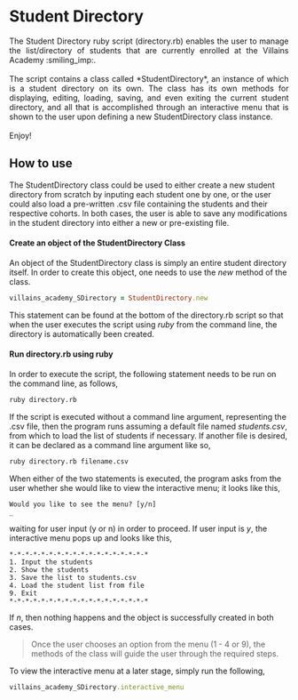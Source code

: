 # Student Directory #
<div style="text-align: justify">
The Student Directory ruby script (directory.rb) enables the user to manage the list/directory of students that are currently enrolled at the Villains Academy :smiling_imp:.<br>
<br>The script contains a class called *StudentDirectory*, an instance of which is a student directory on its own. The class has its own methods for displaying, editing, loading, saving, and even exiting the current student directory, and all that is accomplished through an interactive menu that is shown to the user upon defining a new StudentDirectory class instance.
<br><br>
Enjoy!
</div>

## How to use ##

The StudentDirectory class could be used to either create a new student directory from scratch by inputing each student one by one, or the user could also load a pre-written .csv file containing the students and their respective cohorts. In both cases, the user is able to save any modifications in the student directory into either a new or pre-existing file.

#### Create an object of the StudentDirectory Class
An object of the StudentDirectory class is simply an entire student directory itself. In order to create this object, one needs to use the *new* method of the class.

```ruby
villains_academy_SDirectory = StudentDirectory.new
```

This statement can be found at the bottom of the directory.rb script so that when the user executes the script using *ruby* from the command line, the directory is automatically been created.

#### Run directory.rb using ruby

In order to execute the script, the following statement needs to be run on the command line, as follows,

```bash
ruby directory.rb
```

If the script is executed without a command line argument, representing the .csv file, then the program runs assuming a default file named *students.csv*, from which to load the list of students if necessary. If another file is desired, it can be declared as a command line argument like so,

```bash
ruby directory.rb filename.csv
```
When either of the two statements is executed, the program asks from the user whether she would like to view the interactive menu; it looks like this,

```
Would you like to see the menu? [y/n]
_
```
waiting for user input (y or n) in order to proceed. If user input is *y*, the interactive menu pops up and looks like this,

```
*-*-*-*-*-*-*-*-*-*-*-*-*-*-*-*-*-*
1. Input the students
2. Show the students
3. Save the list to students.csv
4. Load the student list from file
9. Exit
*-*-*-*-*-*-*-*-*-*-*-*-*-*-*-*-*-*
```
If *n*, then nothing happens and the object is successfully created in both cases.

> Once the user chooses an option from the menu (1 - 4 or 9), the methods of the class will guide the user through the required steps.

To view the interactive menu at a later stage, simply run the following,

```ruby
villains_academy_SDirectory.interactive_menu
```
